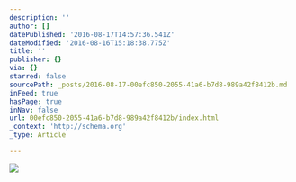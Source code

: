 ```yaml
---
description: ''
author: []
datePublished: '2016-08-17T14:57:36.541Z'
dateModified: '2016-08-16T15:18:38.775Z'
title: ''
publisher: {}
via: {}
starred: false
sourcePath: _posts/2016-08-17-00efc850-2055-41a6-b7d8-989a42f8412b.md
inFeed: true
hasPage: true
inNav: false
url: 00efc850-2055-41a6-b7d8-989a42f8412b/index.html
_context: 'http://schema.org'
_type: Article

---
```

![](https://the-grid-user-content.s3-us-west-2.amazonaws.com/a24bb3e8-e46f-40c4-9b23-eb9e06ee4c5d.jpg)